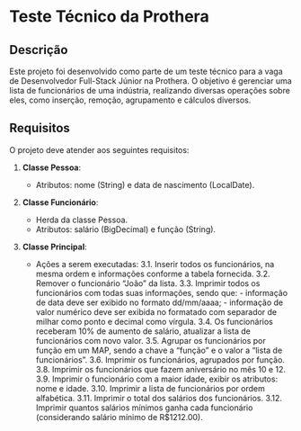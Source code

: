 # Teste Técnico da Prothera

## Descrição

Este projeto foi desenvolvido como parte de um teste técnico para a vaga de Desenvolvedor Full-Stack Júnior na Prothera. O objetivo é gerenciar uma lista de funcionários de uma indústria, realizando diversas operações sobre eles, como inserção, remoção, agrupamento e cálculos diversos.

## Requisitos

O projeto deve atender aos seguintes requisitos:

1. **Classe Pessoa**: 
    - Atributos: nome (String) e data de nascimento (LocalDate).

2. **Classe Funcionário**:
    - Herda da classe Pessoa.
    - Atributos: salário (BigDecimal) e função (String).

3. **Classe Principal**:
    - Ações a serem executadas:
        3.1. Inserir todos os funcionários, na mesma ordem e informações conforme a tabela fornecida.
        3.2. Remover o funcionário “João” da lista.
        3.3. Imprimir todos os funcionários com todas suas informações, sendo que:
           - informação de data deve ser exibido no formato dd/mm/aaaa;
           - informação de valor numérico deve ser exibida no formatado com separador de milhar como ponto e decimal como vírgula.
        3.4. Os funcionários receberam 10% de aumento de salário, atualizar a lista de funcionários com novo valor.
        3.5. Agrupar os funcionários por função em um MAP, sendo a chave a “função” e o valor a “lista de funcionários”.
        3.6. Imprimir os funcionários, agrupados por função.
        3.8. Imprimir os funcionários que fazem aniversário no mês 10 e 12.
        3.9. Imprimir o funcionário com a maior idade, exibir os atributos: nome e idade.
        3.10. Imprimir a lista de funcionários por ordem alfabética.
        3.11. Imprimir o total dos salários dos funcionários.
        3.12. Imprimir quantos salários mínimos ganha cada funcionário (considerando salário mínimo de R$1212.00).

